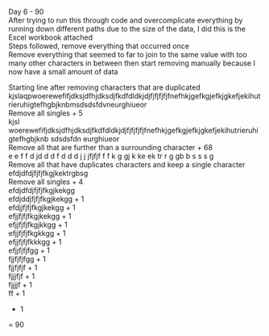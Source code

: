 Day 6  - 90  
After trying to run this through code and overcomplicate everything by running down different paths due to the size of the data, I did this is the Excel workbook attached  
Steps followed, remove everything that occurred once  
Remove everything that seemed to far to join to the same value  with too many other characters in between then start removing manually because I now have a small amount of data  

Starting line after removing characters that are duplicated  
kjslaqpwoerewefifjdksjdfhjdksdjfkdfdldkjdjfjfjfjfjfnefhkjgefkgjefkjgkefjekihutrieruhigtefhgbjknbmsdsdsfdvneurghiueor  
Remove all singles + 5    
kjsl   woerewefifjdksjdfhjdksdjfkdfdldkjdjfjfjfjfjfnefhkjgefkgjefkjgkefjekihutrieruhigtefhgbjknb sdsdsfdn eurghiueor  
Remove all that are further than a surrounding character + 68    
         e e  f f d  jd   d  d f d d d j j jfjfjf f  f k g   gj  k  ke  ek   tr  r   g    gb   b s s s       g    
Remove all that have duplicates characters and keep a single character  
efdjdfdjfjfjfkgjkektrgbsg  
Remove all singles + 4  
efdjdfdjfjfjfkgjkekgg  
efdjddjfjfjfkgjkekgg + 1  
efdjjfjfjfkgjkekgg + 1  
efjjfjfjfkgjkekgg + 1  
efjjfjfjfkgjkkgg + 1  
efjjfjfjfkgkkgg + 1  
efjjfjfjfkkkgg + 1  
efjjfjfjfgg + 1  
fjjfjfjfgg + 1  
fjjfjfjf + 1  
fjjjfjf + 1  
fjjjjf + 1  
ff + 1  
 + 1  

 = 90